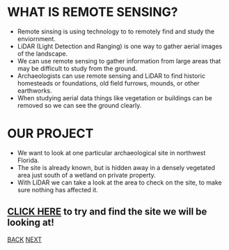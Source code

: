 # WHAT IS REMOTE SENSING?
- Remote sinsing is using technology to to remotely find and study the enviornment.
- LiDAR (Light Detection and Ranging) is one way to gather aerial images of the landscape.
- We can use remote sensing to gather information from large areas that may be difficult to study from the ground.
- Archaeologists can use remote sensing and LiDAR to find historic homesteads or foundations, old field furrows, mounds, or other earthworks.
- When studying aerial data things like vegetation or buildings can be removed so we can see the ground clearly.


# OUR PROJECT
- We want to look at one particular archaeological site in northwest Florida. 
- The site is already known, but is hidden away in a densely vegetated area just south of a wetland on private property. 
- With LiDAR we can take a look at the area to check on the site, to make sure nothing has affected it.


## [CLICK HERE](piercemoundmap.html) to try and find the site we will be looking at! 


[BACK](index.md) [NEXT](PierceMounds.md)
